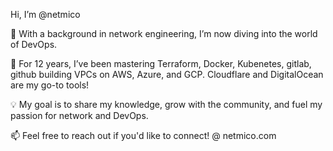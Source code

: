 Hi, I’m @netmico

🔧 With a background in network engineering, I’m now diving into the world of DevOps.

🌱 For 12 years, I’ve been mastering Terraform, Docker, Kubenetes, gitlab, github building VPCs on AWS, Azure, and GCP. Cloudflare and DigitalOcean are my go-to tools!

💡 My goal is to share my knowledge, grow with the community, and fuel my passion for network and DevOps.

📫 Feel free to reach out if you'd like to connect! @ netmico.com 

<!---
netmico/netmico is a ✨ special ✨ repository because its `README.md` (this file) appears on your GitHub profile.
You can click the Preview link to take a look at your changes.
--->
